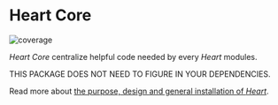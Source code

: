 # Heart Core

![coverage](https://gitlab.com/fabernovel/heart/badges/master/coverage.svg?job=Coverage%3A+Heart+Core)

_Heart Core_ centralize helpful code needed by every _Heart_ modules.

THIS PACKAGE DOES NOT NEED TO FIGURE IN YOUR DEPENDENCIES.

Read more about [the purpose, design and general installation of _Heart_](https://www.fabernovel.com/en/clients/cases/heart-a-tool-for-automating-web-quality-metrics).
